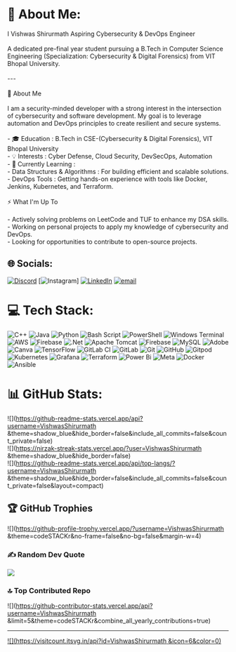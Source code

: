 # 💫 About Me:
I Vishwas Shirurmath Aspiring Cybersecurity & DevOps Engineer<br><br>A dedicated pre-final year student pursuing a B.Tech in Computer Science Engineering (Specialization: Cybersecurity & Digital Forensics) from VIT Bhopal University.<br><br>---<br><br>🧐 About Me<br><br>I am a security-minded developer with a strong interest in the intersection of cybersecurity and software development. My goal is to leverage automation and DevOps principles to create resilient and secure systems.<br><br>- 🎓 Education : B.Tech in CSE-(Cybersecurity & Digital Forensics), VIT Bhopal University<br>- 💡 Interests : Cyber Defense, Cloud Security, DevSecOps, Automation<br>- 🌱 Currently Learning :<br>- Data Structures & Algorithms : For building efficient and scalable solutions.<br>- DevOps Tools : Getting hands-on experience with tools like Docker, Jenkins, Kubernetes, and Terraform.<br><br>⚡ What I'm Up To<br><br>- Actively solving problems on LeetCode and TUF to enhance my DSA skills.<br>- Working on personal projects to apply my knowledge of cybersecurity and DevOps.<br>- Looking for opportunities to contribute to open-source projects.


## 🌐 Socials:
[![Discord](https://img.shields.io/badge/Discord-%237289DA.svg?logo=discord&logoColor=white)](https://discord.gg/theurecstatic) [![Instagram](https://img.shields.io/badge/Instagram-%23E4405F.svg?logo=Instagram&logoColor=white)] [![LinkedIn](https://img.shields.io/badge/LinkedIn-%230077B5.svg?logo=linkedin&logoColor=white)](https://linkedin.com/in/www.linkedin.com/in/vishwas-shirurmath) [![email](https://img.shields.io/badge/Email-D14836?logo=gmail&logoColor=white)](mailto:vishwasshirurmath123@gmail.com) 

# 💻 Tech Stack:
![C++](https://img.shields.io/badge/c++-%2300599C.svg?style=plastic&logo=c%2B%2B&logoColor=white) ![Java](https://img.shields.io/badge/java-%23ED8B00.svg?style=plastic&logo=openjdk&logoColor=white) ![Python](https://img.shields.io/badge/python-3670A0?style=plastic&logo=python&logoColor=ffdd54) ![Bash Script](https://img.shields.io/badge/bash_script-%23121011.svg?style=plastic&logo=gnu-bash&logoColor=white) ![PowerShell](https://img.shields.io/badge/PowerShell-%235391FE.svg?style=plastic&logo=powershell&logoColor=white) ![Windows Terminal](https://img.shields.io/badge/Windows%20Terminal-%234D4D4D.svg?style=plastic&logo=windows-terminal&logoColor=white) ![AWS](https://img.shields.io/badge/AWS-%23FF9900.svg?style=plastic&logo=amazon-aws&logoColor=white) ![Firebase](https://img.shields.io/badge/firebase-%23039BE5.svg?style=plastic&logo=firebase) ![.Net](https://img.shields.io/badge/.NET-5C2D91?style=plastic&logo=.net&logoColor=white) ![Apache Tomcat](https://img.shields.io/badge/apache%20tomcat-%23F8DC75.svg?style=plastic&logo=apache-tomcat&logoColor=black) ![Firebase](https://img.shields.io/badge/firebase-a08021?style=plastic&logo=firebase&logoColor=ffcd34) ![MySQL](https://img.shields.io/badge/mysql-4479A1.svg?style=plastic&logo=mysql&logoColor=white) ![Adobe](https://img.shields.io/badge/adobe-%23FF0000.svg?style=plastic&logo=adobe&logoColor=white) ![Canva](https://img.shields.io/badge/Canva-%2300C4CC.svg?style=plastic&logo=Canva&logoColor=white) ![TensorFlow](https://img.shields.io/badge/TensorFlow-%23FF6F00.svg?style=plastic&logo=TensorFlow&logoColor=white) ![GitLab CI](https://img.shields.io/badge/gitlab%20CI-%23181717.svg?style=plastic&logo=gitlab&logoColor=white) ![GitLab](https://img.shields.io/badge/gitlab-%23181717.svg?style=plastic&logo=gitlab&logoColor=white) ![Git](https://img.shields.io/badge/git-%23F05033.svg?style=plastic&logo=git&logoColor=white) ![GitHub](https://img.shields.io/badge/github-%23121011.svg?style=plastic&logo=github&logoColor=white) ![Gitpod](https://img.shields.io/badge/gitpod-f06611.svg?style=plastic&logo=gitpod&logoColor=white) ![Kubernetes](https://img.shields.io/badge/kubernetes-%23326ce5.svg?style=plastic&logo=kubernetes&logoColor=white) ![Grafana](https://img.shields.io/badge/grafana-%23F46800.svg?style=plastic&logo=grafana&logoColor=white) ![Terraform](https://img.shields.io/badge/terraform-%235835CC.svg?style=plastic&logo=terraform&logoColor=white) ![Power Bi](https://img.shields.io/badge/power_bi-F2C811?style=plastic&logo=powerbi&logoColor=black) ![Meta](https://img.shields.io/badge/Meta-%230467DF.svg?style=plastic&logo=Meta&logoColor=white) ![Docker](https://img.shields.io/badge/docker-%230db7ed.svg?style=plastic&logo=docker&logoColor=white) ![Ansible](https://img.shields.io/badge/ansible-%231A1918.svg?style=plastic&logo=ansible&logoColor=white)
# 📊 GitHub Stats:
![](https://github-readme-stats.vercel.app/api?username=VishwasShirurmath &theme=shadow_blue&hide_border=false&include_all_commits=false&count_private=false)<br/>
![](https://nirzak-streak-stats.vercel.app/?user=VishwasShirurmath &theme=shadow_blue&hide_border=false)<br/>
![](https://github-readme-stats.vercel.app/api/top-langs/?username=VishwasShirurmath &theme=shadow_blue&hide_border=false&include_all_commits=false&count_private=false&layout=compact)

## 🏆 GitHub Trophies
![](https://github-profile-trophy.vercel.app/?username=VishwasShirurmath &theme=codeSTACKr&no-frame=false&no-bg=false&margin-w=4)

### ✍️ Random Dev Quote
![](https://quotes-github-readme.vercel.app/api?type=vetical&theme=gruvbox)

### 🔝 Top Contributed Repo
![](https://github-contributor-stats.vercel.app/api?username=VishwasShirurmath &limit=5&theme=codeSTACKr&combine_all_yearly_contributions=true)

---
[![](https://visitcount.itsvg.in/api?id=VishwasShirurmath &icon=6&color=0)](https://visitcount.itsvg.in)

<!-- Proudly created with GPRM ( https://gprm.itsvg.in ) -->
